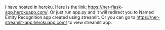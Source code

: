 I have hosted in heroku. Here is the link: https://ner-flask-app.herokuapp.com/.
Or just run app.py and it will redirect you to Named Entity Recognition app created using streamlit.
Or you can go to https://ner-streamlit-app.herokuapp.com/ to view streamlit app.
